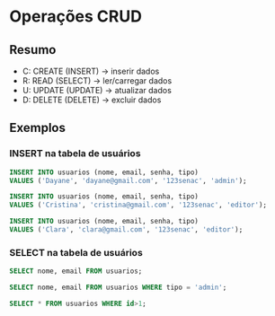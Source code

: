 # Operações CRUD

## Resumo

- C: CREATE (INSERT)    -> inserir dados
- R: READ (SELECT)      -> ler/carregar dados
- U: UPDATE (UPDATE)    -> atualizar dados
- D: DELETE (DELETE)    -> excluir dados

## Exemplos

### INSERT na tabela de usuários

```sql
INSERT INTO usuarios (nome, email, senha, tipo)
VALUES ('Dayane', 'dayane@gmail.com', '123senac', 'admin');
```

```sql
INSERT INTO usuarios (nome, email, senha, tipo)
VALUES ('Cristina', 'cristina@gmail.com', '123senac', 'editor');
```

```sql
INSERT INTO usuarios (nome, email, senha, tipo)
VALUES ('Clara', 'clara@gmail.com', '123senac', 'editor');
```

### SELECT na tabela de usuários

```sql
SELECT nome, email FROM usuarios;
```

```sql
SELECT nome, email FROM usuarios WHERE tipo = 'admin';
```

```sql
SELECT * FROM usuarios WHERE id>1;
```